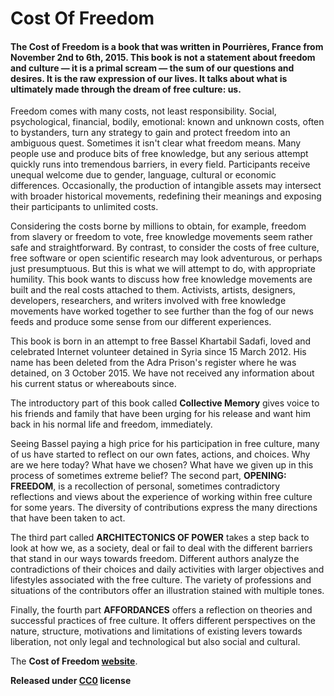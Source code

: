# Cost Of Freedom

#### The Cost of Freedom is a book that was written in Pourrières, France from November 2nd to 6th, 2015. This book is not a statement about freedom and culture — it is a primal scream — the sum of our questions and desires. It is the raw expression of our lives. It talks about what is ultimately made through the dream of free culture: us.


Freedom comes with many costs, not least responsibility. Social, psychological, financial, bodily, emotional: known and unknown costs, often to bystanders, turn any strategy to gain and protect freedom into an ambiguous quest. Sometimes it isn't clear what freedom means. Many people use and produce bits of free knowledge, but any serious attempt quickly runs into tremendous barriers, in every field. Participants receive unequal welcome due to gender, language, cultural or economic differences. Occasionally, the production of intangible assets may intersect with broader historical movements, redefining their meanings and exposing their participants to unlimited costs.

Considering the costs borne by millions to obtain, for example, freedom from slavery or freedom to vote, free knowledge movements seem rather safe and straightforward. By contrast, to consider the costs of free culture, free software or open scientific research may look adventurous, or perhaps just presumptuous. But this is what we will attempt to do, with appropriate humility. This book wants to discuss how free knowledge movements are built and the real costs attached to them. Activists, artists, designers, developers, researchers, and writers involved with free knowledge movements have worked together to see further than the fog of our news feeds and produce some sense from our different experiences.


This book is born in an attempt to free Bassel Khartabil Sadafi, loved and celebrated Internet volunteer detained in Syria since 15 March 2012. His name has been deleted from the Adra Prison's register where he was detained, on 3 October 2015. We have not received any information about his current status or whereabouts since.

The introductory part of this book called **Collective Memory** gives voice to his friends and family that have been urging for his release and want him back in his normal life and freedom, immediately. 

Seeing Bassel paying a high price for his participation in free culture, many of us have started to reflect on our own fates, actions, and choices. Why are we here today? What have we chosen? What have we given up in this process of sometimes extreme belief? The second part, **OPENING: FREEDOM**, is a recollection of personal, sometimes contradictory reflections and views about the experience of working within free culture for some years. The diversity of contributions express the many directions that have been taken to act.

The third part called **ARCHITECTONICS OF POWER** takes a step back to look at how we, as a society, deal or fail to deal with the different barriers that stand in our ways towards freedom. Different authors analyze the contradictions of their choices and daily activities with larger objectives and lifestyles associated with the free culture. The variety of professions and situations of the contributors offer an illustration stained with multiple tones.

Finally, the fourth part **AFFORDANCES** offers a reflection on theories and successful practices of free culture. It offers different perspectives on the nature, structure, motivations and limitations of existing levers towards liberation, not only legal and technological but also social and cultural.

The **Cost of Freedom [website](http://costoffreedom.cc)**.

**Released under [CC0](https://creativecommons.org/publicdomain/zero/1.0/) license**
